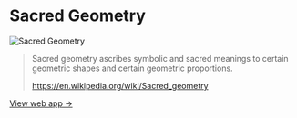 # Sacred Geometry

![Sacred Geometry](/img/sacred-geometry.png)

> Sacred geometry ascribes symbolic and sacred meanings to certain geometric shapes and certain geometric proportions.
>
> https://en.wikipedia.org/wiki/Sacred_geometry

[View web app →](https://sacredgeometry.golightlyplus.com/)
